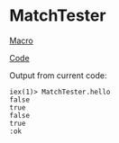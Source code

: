 # MatchTester

[Macro](lib/macros.ex)

[Code](lib/match_tester.ex)

Output from current code:

```
iex(1)> MatchTester.hello
false
true
false
true
:ok
```

